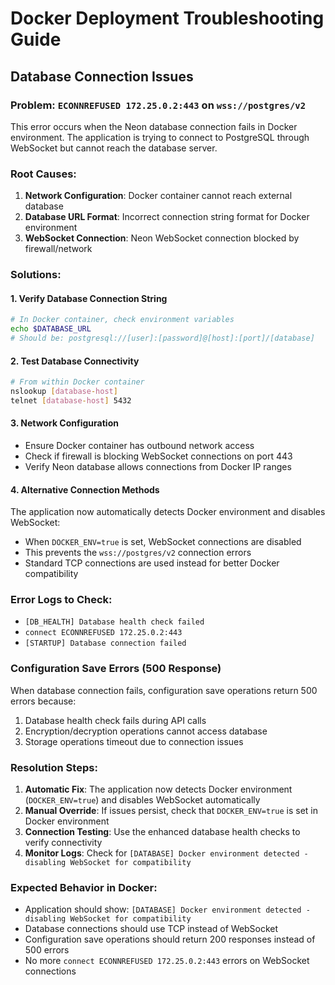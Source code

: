 # Docker Deployment Troubleshooting Guide

## Database Connection Issues

### Problem: `ECONNREFUSED 172.25.0.2:443` on `wss://postgres/v2`

This error occurs when the Neon database connection fails in Docker environment. The application is trying to connect to PostgreSQL through WebSocket but cannot reach the database server.

### Root Causes:
1. **Network Configuration**: Docker container cannot reach external database
2. **Database URL Format**: Incorrect connection string format for Docker environment
3. **WebSocket Connection**: Neon WebSocket connection blocked by firewall/network

### Solutions:

#### 1. Verify Database Connection String
```bash
# In Docker container, check environment variables
echo $DATABASE_URL
# Should be: postgresql://[user]:[password]@[host]:[port]/[database]
```

#### 2. Test Database Connectivity
```bash
# From within Docker container
nslookup [database-host]
telnet [database-host] 5432
```

#### 3. Network Configuration
- Ensure Docker container has outbound network access
- Check if firewall is blocking WebSocket connections on port 443
- Verify Neon database allows connections from Docker IP ranges

#### 4. Alternative Connection Methods
The application now automatically detects Docker environment and disables WebSocket:
- When `DOCKER_ENV=true` is set, WebSocket connections are disabled
- This prevents the `wss://postgres/v2` connection errors
- Standard TCP connections are used instead for better Docker compatibility

### Error Logs to Check:
- `[DB_HEALTH] Database health check failed`
- `connect ECONNREFUSED 172.25.0.2:443`
- `[STARTUP] Database connection failed`

### Configuration Save Errors (500 Response)
When database connection fails, configuration save operations return 500 errors because:
1. Database health check fails during API calls
2. Encryption/decryption operations cannot access database
3. Storage operations timeout due to connection issues

### Resolution Steps:
1. **Automatic Fix**: The application now detects Docker environment (`DOCKER_ENV=true`) and disables WebSocket automatically
2. **Manual Override**: If issues persist, check that `DOCKER_ENV=true` is set in Docker environment
3. **Connection Testing**: Use the enhanced database health checks to verify connectivity
4. **Monitor Logs**: Check for `[DATABASE] Docker environment detected - disabling WebSocket for compatibility`

### Expected Behavior in Docker:
- Application should show: `[DATABASE] Docker environment detected - disabling WebSocket for compatibility`
- Database connections should use TCP instead of WebSocket
- Configuration save operations should return 200 responses instead of 500 errors
- No more `connect ECONNREFUSED 172.25.0.2:443` errors on WebSocket connections